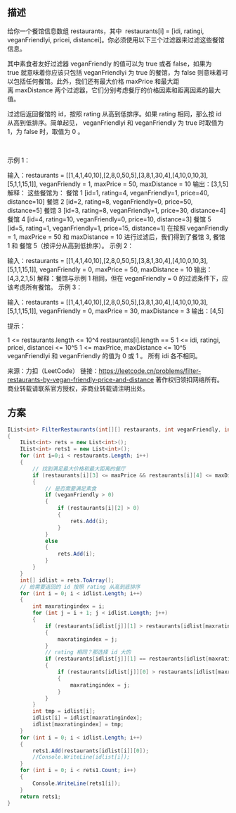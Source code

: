 ## 描述

给你一个餐馆信息数组 restaurants，其中  restaurants[i] = [idi, ratingi, veganFriendlyi, pricei, distancei]。你必须使用以下三个过滤器来过滤这些餐馆信息。

其中素食者友好过滤器 veganFriendly 的值可以为 true 或者 false，如果为 true 就意味着你应该只包括 veganFriendlyi 为 true 的餐馆，为 false 则意味着可以包括任何餐馆。此外，我们还有最大价格 maxPrice 和最大距离 maxDistance 两个过滤器，它们分别考虑餐厅的价格因素和距离因素的最大值。

过滤后返回餐馆的 id，按照 rating 从高到低排序。如果 rating 相同，那么按 id 从高到低排序。简单起见， veganFriendlyi 和 veganFriendly 为 true 时取值为 1，为 false 时，取值为 0 。

 

示例 1：

输入：restaurants = [[1,4,1,40,10],[2,8,0,50,5],[3,8,1,30,4],[4,10,0,10,3],[5,1,1,15,1]], veganFriendly = 1, maxPrice = 50, maxDistance = 10
输出：[3,1,5] 
解释： 
这些餐馆为：
餐馆 1 [id=1, rating=4, veganFriendly=1, price=40, distance=10]
餐馆 2 [id=2, rating=8, veganFriendly=0, price=50, distance=5]
餐馆 3 [id=3, rating=8, veganFriendly=1, price=30, distance=4]
餐馆 4 [id=4, rating=10, veganFriendly=0, price=10, distance=3]
餐馆 5 [id=5, rating=1, veganFriendly=1, price=15, distance=1] 
在按照 veganFriendly = 1, maxPrice = 50 和 maxDistance = 10 进行过滤后，我们得到了餐馆 3, 餐馆 1 和 餐馆 5（按评分从高到低排序）。 
示例 2：

输入：restaurants = [[1,4,1,40,10],[2,8,0,50,5],[3,8,1,30,4],[4,10,0,10,3],[5,1,1,15,1]], veganFriendly = 0, maxPrice = 50, maxDistance = 10
输出：[4,3,2,1,5]
解释：餐馆与示例 1 相同，但在 veganFriendly = 0 的过滤条件下，应该考虑所有餐馆。
示例 3：

输入：restaurants = [[1,4,1,40,10],[2,8,0,50,5],[3,8,1,30,4],[4,10,0,10,3],[5,1,1,15,1]], veganFriendly = 0, maxPrice = 30, maxDistance = 3
输出：[4,5]
 

提示：

1 <= restaurants.length <= 10^4
restaurants[i].length == 5
1 <= idi, ratingi, pricei, distancei <= 10^5
1 <= maxPrice, maxDistance <= 10^5
veganFriendlyi 和 veganFriendly 的值为 0 或 1 。
所有 idi 各不相同。

来源：力扣（LeetCode）
链接：https://leetcode.cn/problems/filter-restaurants-by-vegan-friendly-price-and-distance
著作权归领扣网络所有。商业转载请联系官方授权，非商业转载请注明出处。

## 方案

```c#
IList<int> FilterRestaurants(int[][] restaurants, int veganFriendly, int maxPrice, int maxDistance)
{
    IList<int> rets = new List<int>();
    IList<int> rets1 = new List<int>();
    for (int i=0;i < restaurants.Length; i++)
    {
        // 找到满足最大价格和最大距离的餐厅
        if (restaurants[i][3] <= maxPrice && restaurants[i][4] <= maxDistance)
        {
            // 是否需要满足素食
            if (veganFriendly > 0)
            {
                if (restaurants[i][2] > 0)
                {
                    rets.Add(i);
                }
            }
            else
            {
                rets.Add(i);
            }
        }
    }
    int[] idlist = rets.ToArray();
    // 给需要返回的 id 按照 rating 从高到底排序
    for (int i = 0; i < idlist.Length; i++)
    {
        int maxratingindex = i;
        for (int j = i + 1; j < idlist.Length; j++)
        {
            if (restaurants[idlist[j]][1] > restaurants[idlist[maxratingindex]][1])
            {
                maxratingindex = j;
            }
            // rating 相同？那选择 id 大的
            if (restaurants[idlist[j]][1] == restaurants[idlist[maxratingindex]][1])
            {
                if (restaurants[idlist[j]][0] > restaurants[idlist[maxratingindex]][0])
                {
                    maxratingindex = j;
                }
            }
        }
        int tmp = idlist[i];
        idlist[i] = idlist[maxratingindex];
        idlist[maxratingindex] = tmp;
    }
    for (int i = 0; i < idlist.Length; i++)
    {
        rets1.Add(restaurants[idlist[i]][0]);
        //Console.WriteLine(idlist[i]);
    }
    for (int i = 0; i < rets1.Count; i++)
    {
        Console.WriteLine(rets1[i]);
    }
    return rets1;
}
```
